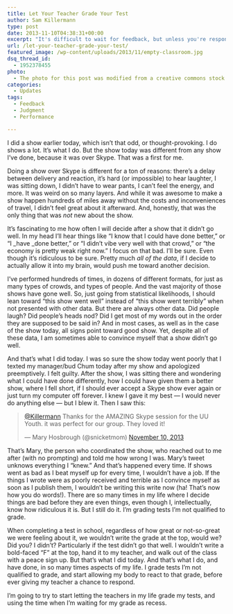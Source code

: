 ```yaml
---
title: Let Your Teacher Grade Your Test
author: Sam Killermann
type: post
date: 2013-11-10T04:38:31+00:00
excerpt: "It's difficult to wait for feedback, but unless you're responsible for judging yourself, you're likely doing yourself a disservice by filling in the blanks."
url: /let-your-teacher-grade-your-test/
featured_image: /wp-content/uploads/2013/11/empty-classroom.jpg
dsq_thread_id:
  - 1952378455
photo:
  - The photo for this post was modified from a creative commons stock image.
categories:
  - Updates
tags:
  - Feedback
  - Judgment
  - Performance

---
```

I did a show earlier today, which isn&#8217;t that odd, or thought-provoking. I do shows a lot. It&#8217;s what I do. But the show today was different from any show I&#8217;ve done, because it was over Skype. That was a first for me.

Doing a show over Skype is different for a ton of reasons: there&#8217;s a delay between delivery and reaction, it&#8217;s hard (or impossible) to hear laughter, I was sitting down, I didn&#8217;t have to wear pants, I can&#8217;t feel the energy, and more. It was weird on so many layers. And while it was awesome to make a show happen hundreds of miles away without the costs and inconveniences of travel, I didn&#8217;t feel great about it afterward. And, honestly, that was the only thing that was _not_ new about the show.

It&#8217;s fascinating to me how often I will decide after a show that it didn&#8217;t go well. In my head I&#8217;ll hear things like &#8220;I know that I could have done better,&#8221; or &#8220;I _have _done better,&#8221; or &#8220;I didn&#8217;t vibe very well with that crowd,&#8221; or &#8220;the economy is pretty weak right now.&#8221; I focus on that bad. I&#8217;ll be sure. Even though it&#8217;s ridiculous to be sure. Pretty much _all of the data_, if I decide to actually allow it into my brain, would push me toward another decision.

I&#8217;ve performed hundreds of times, in dozens of different formats, for just as many types of crowds, and types of people. And the vast majority of those shows have gone well. So, just going from statistical likelihoods, I should lean toward &#8220;this show went well&#8221; instead of &#8220;this show went terribly&#8221; when not presented with other data. But there are always other data. Did people laugh? Did people&#8217;s heads nod? Did I get most of my words out in the order they are supposed to be said in? And in most cases, as well as in the case of the show today, all signs point toward good show. Yet, despite all of these data, I am sometimes able to convince myself that a show didn&#8217;t go well.

And that&#8217;s what I did today. I was so sure the show today went poorly that I texted my manager/bud Chum today after my show and apologized preemptively. I felt guilty. After the show, I was sitting there and wondering what I could have done differently, how I could have given them a better show, where I fell short, if I should ever accept a Skype show ever again or just turn my computer off forever. I knew I gave it my best &#8212; I would never do anything else &#8212; but I blew it. Then I saw this:

<blockquote class="twitter-tweet">
  <p>
    <a href="https://twitter.com/Killermann">@Killermann</a> Thanks for the AMAZING Skype session for the UU Youth. it was perfect for our group. They loved it!
  </p>
  
  <p>
    — Mary Hosbrough (@snicketmom) <a href="https://twitter.com/snicketmom/statuses/399372594480418817">November 10, 2013</a>
  </p>
</blockquote>


  
That&#8217;s Mary, the person who coordinated the show, who reached out to me after (with no prompting) and told me how wrong I was. Mary&#8217;s tweet unknows everything I &#8220;knew.&#8221; And that&#8217;s happened every time. If shows went as bad as I beat myself up for every time, I wouldn&#8217;t have a job. If the things I wrote were as poorly received and terrible as I convince myself as soon as I publish them, I wouldn&#8217;t be writing this write now (ha! That&#8217;s now how you do words!). There are so many times in my life where I decide things are bad before they are even things, even though I, intellectually, know how ridiculous it is. But I still do it. I&#8217;m grading tests I&#8217;m not qualified to grade.

When completing a test in school, regardless of how great or not-so-great we were feeling about it, we wouldn&#8217;t write the grade at the top, would we? Did you? I didn&#8217;t? Particularly if the test didn&#8217;t go that well. I wouldn&#8217;t write a bold-faced &#8220;F&#8221; at the top, hand it to my teacher, and walk out of the class with a peace sign up. But that&#8217;s what I did today. And that&#8217;s what I do, and have done, in so many times aspects of my life. I grade tests I&#8217;m not qualified to grade, and start allowing my body to react to that grade, before ever giving my teacher a chance to respond.

I&#8217;m going to try to start letting the teachers in my life grade my tests, and using the time when I&#8217;m waiting for my grade as recess.